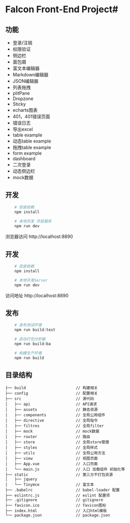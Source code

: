 # Falcon Front-End Project#

## 功能
- 登录/注销
- 权限验证
- 侧边栏
- 面包屑
- 富文本编辑器
- Markdown编辑器
- JSON编辑器
- 列表拖拽
- plitPane
- Dropzone
- Sticky
- echarts图表
- 401，401错误页面
- 错误日志
- 导出excel
- table example
- 动态table example
- 拖拽table example
- form example
- dashboard
- 二次登录
- 动态侧边栏
- mock数据


## 开发
```bash
    # 安装依赖
    npm install
 
    # 本地开发 开启服务
    npm run dev
```
浏览器访问 http://localhost:8890

## 开发
```bash
    # 安装依赖
    npm install

    # 本地开发Server
    npm run dev
```
访问地址 http://localhost:8890

## 发布
```bash
    # 发布测试环境
    npm run build:test 

    # 启动打包分析器
    npm run build:ba

    # 构建生产环境
    npm run build
```

## 目录结构
```shell
├── build                      // 构建相关  
├── config                     // 配置相关
├── src                        // 源代码
│   ├── api                    // API请求
│   ├── assets                 // 静态资源
│   ├── components             // 全局公用组件
│   ├── directive              // 全局指令
│   ├── filtres                // 全局filter
│   ├── mock                   // mock数据
│   ├── router                 // 路由
│   ├── store                  // 全局store管理
│   ├── styles                 // 全局样式
│   ├── utils                  // 全局公用方法
│   ├── view                   // 视图页面
│   ├── App.vue                // 入口页面
│   └── main.js                // 入口 加载组件 初始化等
├── static                     // 第三方不打包资源
│   ├── jquery
│   └── Tinymce                // 富文本
├── .babelrc                   // babel-loader 配置
├── eslintrc.js                // eslint 配置项
├── .gitignore                 // gitignore
├── favicon.ico                // favicon图标
├── index.html                 // 入口html模板
└── package.json               // package.json

```